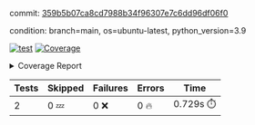 commit: [359b5b07ca8cd7988b34f96307e7c6dd96df06f0](https://github.com/rcmdnk/s3-reader/tree/359b5b07ca8cd7988b34f96307e7c6dd96df06f0)

condition: branch=main, os=ubuntu-latest, python_version=3.9

[![test](https://github.com/rcmdnk/s3-reader/actions/workflows/test.yml/badge.svg)](https://github.com/rcmdnk/s3-reader/actions/runs/6389556187)
<a href="https://github.com/rcmdnk/s3-reader/blob/359b5b07ca8cd7988b34f96307e7c6dd96df06f0/README.md"><img alt="Coverage" src="https://img.shields.io/badge/Coverage-43%25-orange.svg" /></a><details><summary>Coverage Report </summary><table><tr><th>File</th><th>Stmts</th><th>Miss</th><th>Cover</th><th>Missing</th></tr><tbody><tr><td colspan="5"><b>src/s3_reader</b></td></tr><tr><td>&nbsp; &nbsp;<a href="https://github.com/rcmdnk/s3-reader/blob/359b5b07ca8cd7988b34f96307e7c6dd96df06f0/src/s3_reader/file.py">file.py</a></td><td>41</td><td>26</td><td>37%</td><td><a href="https://github.com/rcmdnk/s3-reader/blob/359b5b07ca8cd7988b34f96307e7c6dd96df06f0/src/s3_reader/file.py#L24-L27">24&ndash;27</a>, <a href="https://github.com/rcmdnk/s3-reader/blob/359b5b07ca8cd7988b34f96307e7c6dd96df06f0/src/s3_reader/file.py#L30-L31">30&ndash;31</a>, <a href="https://github.com/rcmdnk/s3-reader/blob/359b5b07ca8cd7988b34f96307e7c6dd96df06f0/src/s3_reader/file.py#L35-L41">35&ndash;41</a>, <a href="https://github.com/rcmdnk/s3-reader/blob/359b5b07ca8cd7988b34f96307e7c6dd96df06f0/src/s3_reader/file.py#L45-L50">45&ndash;50</a>, <a href="https://github.com/rcmdnk/s3-reader/blob/359b5b07ca8cd7988b34f96307e7c6dd96df06f0/src/s3_reader/file.py#L53-L63">53&ndash;63</a></td></tr><tr><td><b>TOTAL</b></td><td><b>46</b></td><td><b>26</b></td><td><b>43%</b></td><td>&nbsp;</td></tr></tbody></table></details>

| Tests | Skipped | Failures | Errors | Time |
| ----- | ------- | -------- | -------- | ------------------ |
| 2 | 0 :zzz: | 0 :x: | 0 :fire: | 0.729s :stopwatch: |

